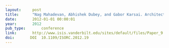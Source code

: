 ```yaml
---
layout:     post
title:      "Nag Mahadevan, Abhishek Dubey, and Gabor Karsai. Architecting health management into software component assemblies: lessons learned from the arinc-653 component model. In Object/Component/Service-Oriented Real-Time Distributed Computing (ISORC), 2012 IEEE 15th International Symposium on, 79–86. apr 2012."
date:       2012-01-01 00:00:01
year:       2012
pub_type:       conference
link:       http://www.isis.vanderbilt.edu/sites/default/files/Paper_9.pdf
doi:       DOI  10.1109/ISORC.2012.19
---
```

